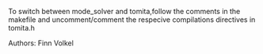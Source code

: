 To switch between mode_solver and tomita,follow the comments in the makefile
and uncomment/comment the respecive compilations directives in tomita.h

Authors: Finn Volkel
